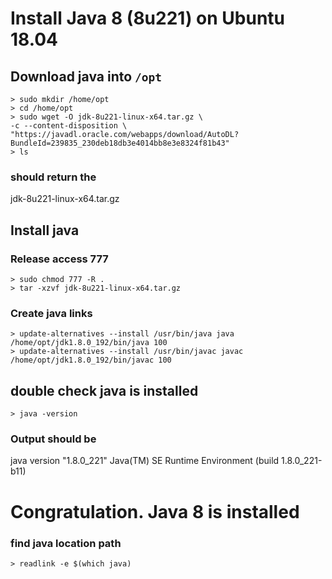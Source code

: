 # Install Java 8 (8u221) on Ubuntu 18.04
## Download java into `/opt`
`> sudo mkdir /home/opt` <br>
`> cd /home/opt` <br>
`> sudo wget -O jdk-8u221-linux-x64.tar.gz \` <br>
  `-c --content-disposition \` <br>
  `"https://javadl.oracle.com/webapps/download/AutoDL?BundleId=239835_230deb18db3e4014bb8e3e8324f81b43"` <br>
`> ls` 
### should return the 
 jdk-8u221-linux-x64.tar.gz

## Install java
### Release access 777
`> sudo chmod 777 -R .`<br>
`> tar -xzvf jdk-8u221-linux-x64.tar.gz`<br>
### Create java links
`> update-alternatives --install /usr/bin/java java /home/opt/jdk1.8.0_192/bin/java 100` <br>
`> update-alternatives --install /usr/bin/javac javac /home/opt/jdk1.8.0_192/bin/javac 100` 

## double check java is installed
`> java -version`

### Output should be
 java version "1.8.0_221"
 Java(TM) SE Runtime Environment (build 1.8.0_221-b11)


# Congratulation. Java 8 is installed

### find java location path
`> readlink -e $(which java)` 

 
